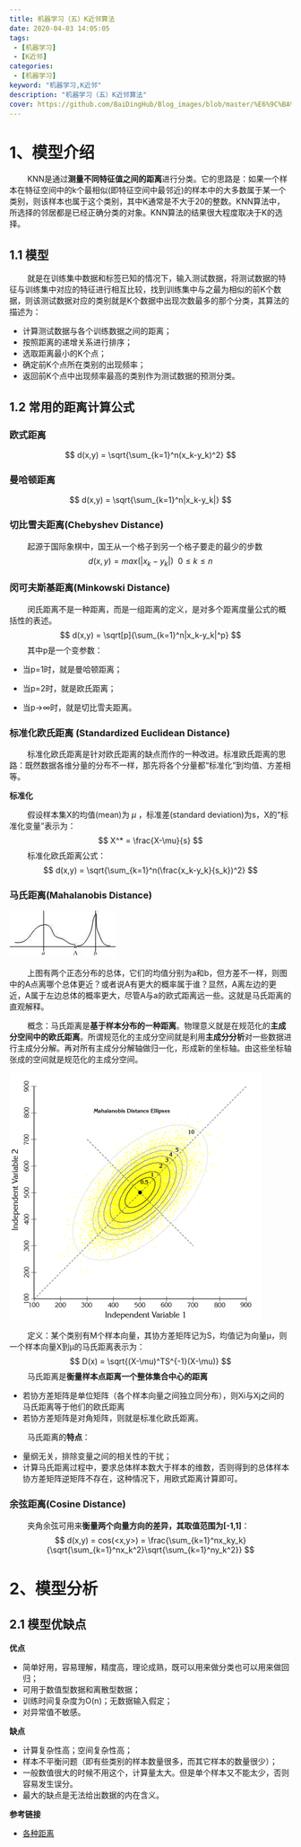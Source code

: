 ```yaml
---
title: 机器学习（五）K近邻算法
date: 2020-04-03 14:05:05
tags:
 - [机器学习]
 - [K近邻]
categories: 
 - [机器学习]
keyword: "机器学习,K近邻"
description: "机器学习（五）K近邻算法"
cover: https://github.com/BaiDingHub/Blog_images/blob/master/%E6%9C%BA%E5%99%A8%E5%AD%A6%E4%B9%A0/%E6%9C%BA%E5%99%A8%E5%AD%A6%E4%B9%A0%EF%BC%88%E4%BA%94%EF%BC%89K%E8%BF%91%E9%82%BB%E7%AE%97%E6%B3%95/cover.png?raw=true
---
```


<meta name="referrer" content="no-referrer"/>

# 1、模型介绍

 &emsp;&emsp; KNN是通过**测量不同特征值之间的距离**进行分类。它的思路是：如果一个样本在特征空间中的k个最相似(即特征空间中最邻近)的样本中的大多数属于某一个类别，则该样本也属于这个类别，其中K通常是不大于20的整数。KNN算法中，所选择的邻居都是已经正确分类的对象。KNN算法的结果很大程度取决于K的选择。



## 1.1 模型

 &emsp;&emsp;  就是在训练集中数据和标签已知的情况下，输入测试数据，将测试数据的特征与训练集中对应的特征进行相互比较，找到训练集中与之最为相似的前K个数据，则该测试数据对应的类别就是K个数据中出现次数最多的那个分类，其算法的描述为：
- 计算测试数据与各个训练数据之间的距离；
- 按照距离的递增关系进行排序；
- 选取距离最小的K个点；
- 确定前K个点所在类别的出现频率；
- 返回前K个点中出现频率最高的类别作为测试数据的预测分类。




## 1.2 常用的距离计算公式

### 欧式距离

$$
d(x,y) = \sqrt{\sum_{k=1}^n(x_k-y_k)^2}
$$



### 曼哈顿距离

$$
d(x,y) = \sqrt{\sum_{k=1}^n|x_k-y_k|}
$$



### 切比雪夫距离(Chebyshev Distance)

 &emsp;&emsp; 起源于国际象棋中，国王从一个格子到另一个格子要走的最少的步数
$$
d(x,y) = max(|x_k-y_k|)\ \ 0 \le k \le n
$$


### 闵可夫斯基距离(Minkowski Distance)

 &emsp;&emsp; 闵氏距离不是一种距离，而是一组距离的定义，是对多个距离度量公式的概括性的表述。
$$
d(x,y) = \sqrt[p]{\sum_{k=1}^n|x_k-y_k|^p}
$$
 &emsp;&emsp; 其中p是一个变参数：

- 当p=1时，就是曼哈顿距离；

- 当p=2时，就是欧氏距离；

- 当p→∞时，就是切比雪夫距离。



### 标准化欧氏距离 (Standardized Euclidean Distance)

 &emsp;&emsp;  标准化欧氏距离是针对欧氏距离的缺点而作的一种改进。标准欧氏距离的思路：既然数据各维分量的分布不一样，那先将各个分量都“标准化”到均值、方差相等。

**标准化**

 &emsp;&emsp;  假设样本集X的均值(mean)为$\ \mu$ ，标准差(standard deviation)为s，X的“标准化变量”表示为：
$$
X^* = \frac{X-\mu}{s}
$$
 &emsp;&emsp;  标准化欧氏距离公式：
$$
d(x,y) = \sqrt{\sum_{k=1}^n(\frac{x_k-y_k}{s_k})^2}
$$

### 马氏距离(Mahalanobis Distance)

![1](https://github.com/BaiDingHub/Blog_images/blob/master/%E6%9C%BA%E5%99%A8%E5%AD%A6%E4%B9%A0/%E6%9C%BA%E5%99%A8%E5%AD%A6%E4%B9%A0%EF%BC%88%E4%BA%94%EF%BC%89K%E8%BF%91%E9%82%BB%E7%AE%97%E6%B3%95/1.jpg?raw=true)

 &emsp;&emsp;  上图有两个正态分布的总体，它们的均值分别为a和b，但方差不一样，则图中的A点离哪个总体更近？或者说A有更大的概率属于谁？显然，A离左边的更近，A属于左边总体的概率更大，尽管A与a的欧式距离远一些。这就是马氏距离的直观解释。

 &emsp;&emsp;  概念：马氏距离是**基于样本分布的一种距离**。物理意义就是在规范化的**主成分空间中的欧氏距离**。所谓规范化的主成分空间就是利用**主成分分析**对一些数据进行主成分分解。再对所有主成分分解轴做归一化，形成新的坐标轴。由这些坐标轴张成的空间就是规范化的主成分空间。

![2](https://github.com/BaiDingHub/Blog_images/blob/master/%E6%9C%BA%E5%99%A8%E5%AD%A6%E4%B9%A0/%E6%9C%BA%E5%99%A8%E5%AD%A6%E4%B9%A0%EF%BC%88%E4%BA%94%EF%BC%89K%E8%BF%91%E9%82%BB%E7%AE%97%E6%B3%95/2.jpg?raw=true)

 &emsp;&emsp;  定义：某个类别有M个样本向量，其协方差矩阵记为S，均值记为向量μ，则一个样本向量X到μ的马氏距离表示为：
$$
D(x) = \sqrt{(X-\mu)^TS^{-1}(X-\mu)}
$$
 &emsp;&emsp;  马氏距离是**衡量样本点距离一个整体集合中心的距离**

- 若协方差矩阵是单位矩阵（各个样本向量之间独立同分布），则Xi与Xj之间的马氏距离等于他们的欧氏距离
- 若协方差矩阵是对角矩阵，则就是标准化欧氏距离。

 &emsp;&emsp;  马氏距离的**特点**：

- 量纲无关，排除变量之间的相关性的干扰；
- 计算马氏距离过程中，要求总体样本数大于样本的维数，否则得到的总体样本协方差矩阵逆矩阵不存在，这种情况下，用欧式距离计算即可。



### 余弦距离(Cosine Distance)

 &emsp;&emsp;  夹角余弦可用来**衡量两个向量方向的差异，其取值范围为[-1,1]**：
$$
d(x,y) = cos(<x,y>) = \frac{\sum_{k=1}^nx_ky_k}{\sqrt{\sum_{k=1}^nx_k^2}\sqrt{\sum_{k=1}^ny_k^2}}
$$



# 2、模型分析

## 2.1 模型优缺点

**优点**

- 简单好用，容易理解，精度高，理论成熟，既可以用来做分类也可以用来做回归；
- 可用于数值型数据和离散型数据；
- 训练时间复杂度为O(n)；无数据输入假定；
- 对异常值不敏感。



**缺点**

- 计算复杂性高；空间复杂性高；
- 样本不平衡问题（即有些类别的样本数量很多，而其它样本的数量很少）；
- 一般数值很大的时候不用这个，计算量太大。但是单个样本又不能太少，否则容易发生误分。
- 最大的缺点是无法给出数据的内在含义。



**参考链接**

- [各种距离](https://www.cnblogs.com/AlvinSui/p/8931074.html) 